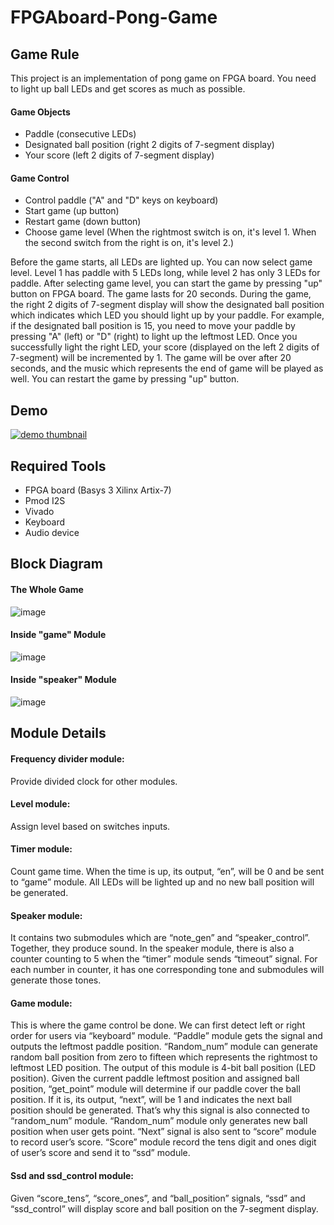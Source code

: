 # FPGAboard-Pong-Game
## Game Rule
This project is an implementation of pong game on FPGA board. You need to light up ball LEDs and get scores as much as possible.  
#### Game Objects
- Paddle (consecutive LEDs)
- Designated ball position (right 2 digits of 7-segment display)
- Your score (left 2 digits of 7-segment display)

#### Game Control
- Control paddle ("A" and "D" keys on keyboard)
- Start game (up button)
- Restart game (down button)
- Choose game level (When the rightmost switch is on, it's level 1. When the second switch from the right is on, it's level 2.)

Before the game starts, all LEDs are lighted up. You can now select game level. Level 1 has paddle with 5 LEDs long, while level 2 has only 3 LEDs for paddle. 
After selecting game level, you can start the game by pressing "up" button on FPGA board. The game lasts for 20 seconds. During the game, the right 2 digits of 7-segment display
will show the designated ball position which indicates which LED you should light up by your paddle. For example, if the designated ball position is 15, you need to move your paddle by pressing "A" (left) or "D" (right) to light up the leftmost LED. Once you successfully light the right LED, your score (displayed on the left 2 digits of 7-segment) will be incremented by 1. The game will be over after 20 seconds, and the music which represents the end of game will be played as well. You can restart the game by pressing "up" button.

## Demo
[![demo thumbnail](https://user-images.githubusercontent.com/72532191/132491778-83311791-2cf2-42f6-90b2-04cbc9961362.jpg)](https://youtu.be/K643lTh2OxE)

## Required Tools
- FPGA board (Basys 3 Xilinx Artix-7)
- Pmod I2S
- Vivado
- Keyboard
- Audio device

## Block Diagram
#### The Whole Game
![image](https://user-images.githubusercontent.com/72532191/132470015-cb6b3afd-55ec-4203-8b5c-3bf87a173350.png)
#### Inside "game" Module
![image](https://user-images.githubusercontent.com/72532191/132470432-52721a77-c71b-4cb0-bfaa-3d853cef525b.png)
#### Inside "speaker" Module
![image](https://user-images.githubusercontent.com/72532191/132470736-7250b5cb-afa2-46d5-aa7a-2743eee9129d.png)

## Module Details
#### Frequency divider module:
Provide divided clock for other modules.
#### Level module: 
Assign level based on switches inputs.
#### Timer module:
Count game time. When the time is up, its output, “en”, will be 0 and be sent to 
“game” module. All LEDs will be lighted up and no new ball position will be 
generated.
#### Speaker module:
It contains two submodules which are “note_gen” and “speaker_control”. 
Together, they produce sound. In the speaker module, there is also a counter 
counting to 5 when the “timer” module sends “timeout” signal. For each
number in counter, it has one corresponding tone and submodules will generate 
those tones.
#### Game module:
This is where the game control be done. We can first detect left or right order for 
users via “keyboard” module. “Paddle” module gets the signal and outputs the 
leftmost paddle position. 
“Random_num” module can generate random ball position from zero to fifteen
which represents the rightmost to leftmost LED position. The output of this 
module is 4-bit ball position (LED position).
Given the current paddle leftmost position and assigned ball position, “get_point”
module will determine if our paddle cover the ball position. If it is, its output,
“next”, will be 1 and indicates the next ball position should be generated. That’s 
why this signal is also connected to “random_num” module. “Random_num”
module only generates new ball position when user gets point. “Next” signal is 
also sent to “score” module to record user’s score.
“Score” module record the tens digit and ones digit of user’s score and send it to 
“ssd” module.
#### Ssd and ssd_control module:
Given “score_tens”, “score_ones”, and “ball_position” signals, “ssd” and 
“ssd_control” will display score and ball position on the 7-segment display.
